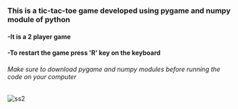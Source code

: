 ### This is a tic-tac-toe game developed using pygame and numpy module of python
#### -It is a 2 player game
#### -To restart the game press 'R' key on the keyboard





###### Make sure to download pygame and numpy modules before running the code on your computer

![ss2](https://user-images.githubusercontent.com/53288043/91712711-f1f94d80-eba5-11ea-9a57-178e07b93569.png)
